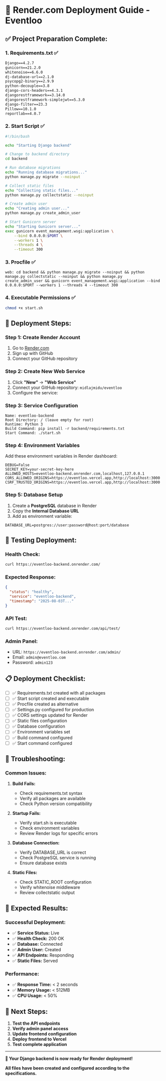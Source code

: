 # 🚀 Render.com Deployment Guide - Eventloo

## ✅ **Project Preparation Complete:**

### **1. Requirements.txt ✅**
```txt
Django==4.2.7
gunicorn==21.2.0
whitenoise==6.6.0
dj-database-url==2.1.0
psycopg2-binary==2.9.9
python-decouple==3.8
django-cors-headers==4.3.1
djangorestframework==3.14.0
djangorestframework-simplejwt==5.3.0
django-filter==23.3
Pillow==10.1.0
reportlab==4.0.7
```

### **2. Start Script ✅**
```bash
#!/bin/bash

echo "Starting Django backend"

# Change to backend directory
cd backend

# Run database migrations
echo "Running database migrations..."
python manage.py migrate --noinput

# Collect static files
echo "Collecting static files..."
python manage.py collectstatic --noinput

# Create admin user
echo "Creating admin user..."
python manage.py create_admin_user

# Start Gunicorn server
echo "Starting Gunicorn server..."
exec gunicorn event_management.wsgi:application \
    --bind 0.0.0.0:$PORT \
    --workers 1 \
    --threads 4 \
    --timeout 300
```

### **3. Procfile ✅**
```procfile
web: cd backend && python manage.py migrate --noinput && python manage.py collectstatic --noinput && python manage.py create_admin_user && gunicorn event_management.wsgi:application --bind 0.0.0.0:$PORT --workers 1 --threads 4 --timeout 300
```

### **4. Executable Permissions ✅**
```bash
chmod +x start.sh
```

## 🚀 **Deployment Steps:**

### **Step 1: Create Render Account**
1. Go to [Render.com](https://render.com)
2. Sign up with GitHub
3. Connect your GitHub repository

### **Step 2: Create New Web Service**
1. Click **"New"** → **"Web Service"**
2. Connect your GitHub repository: `midlajmidu/eventloo`
3. Configure the service:

### **Step 3: Service Configuration**
```
Name: eventloo-backend
Root Directory: / (leave empty for root)
Runtime: Python 3
Build Command: pip install -r backend/requirements.txt
Start Command: ./start.sh
```

### **Step 4: Environment Variables**
Add these environment variables in Render dashboard:

```
DEBUG=False
SECRET_KEY=your-secret-key-here
ALLOWED_HOSTS=eventloo-backend.onrender.com,localhost,127.0.0.1
CORS_ALLOWED_ORIGINS=https://eventloo.vercel.app,http://localhost:3000
CSRF_TRUSTED_ORIGINS=https://eventloo.vercel.app,http://localhost:3000
```

### **Step 5: Database Setup**
1. Create a **PostgreSQL** database in Render
2. Copy the **Internal Database URL**
3. Add as environment variable:
```
DATABASE_URL=postgres://user:password@host:port/database
```

## 🧪 **Testing Deployment:**

### **Health Check:**
```bash
curl https://eventloo-backend.onrender.com/
```

### **Expected Response:**
```json
{
  "status": "healthy",
  "service": "eventloo-backend",
  "timestamp": "2025-08-03T..."
}
```

### **API Test:**
```bash
curl https://eventloo-backend.onrender.com/api/test/
```

### **Admin Panel:**
- URL: `https://eventloo-backend.onrender.com/admin/`
- Email: `admin@eventloo.com`
- Password: `admin123`

## 📋 **Deployment Checklist:**

- [ ] ✅ Requirements.txt created with all packages
- [ ] ✅ Start script created and executable
- [ ] ✅ Procfile created as alternative
- [ ] ✅ Settings.py configured for production
- [ ] ✅ CORS settings updated for Render
- [ ] ✅ Static files configuration
- [ ] ✅ Database configuration
- [ ] ✅ Environment variables set
- [ ] ✅ Build command configured
- [ ] ✅ Start command configured

## 🚨 **Troubleshooting:**

### **Common Issues:**

1. **Build Fails:**
   - Check requirements.txt syntax
   - Verify all packages are available
   - Check Python version compatibility

2. **Startup Fails:**
   - Verify start.sh is executable
   - Check environment variables
   - Review Render logs for specific errors

3. **Database Connection:**
   - Verify DATABASE_URL is correct
   - Check PostgreSQL service is running
   - Ensure database exists

4. **Static Files:**
   - Check STATIC_ROOT configuration
   - Verify whitenoise middleware
   - Review collectstatic output

## 🎯 **Expected Results:**

### **Successful Deployment:**
- ✅ **Service Status:** Live
- ✅ **Health Check:** 200 OK
- ✅ **Database:** Connected
- ✅ **Admin User:** Created
- ✅ **API Endpoints:** Responding
- ✅ **Static Files:** Served

### **Performance:**
- ✅ **Response Time:** < 2 seconds
- ✅ **Memory Usage:** < 512MB
- ✅ **CPU Usage:** < 50%

## 🎉 **Next Steps:**

1. **Test the API endpoints**
2. **Verify admin panel access**
3. **Update frontend configuration**
4. **Deploy frontend to Vercel**
5. **Test complete application**

---

**🎯 Your Django backend is now ready for Render deployment!**

**All files have been created and configured according to the specifications.** 